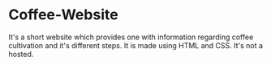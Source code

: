 # Coffee-Website
It's a short website which provides one with information regarding coffee cultivation and it's different steps.
It is made using HTML and CSS. It's not a hosted.
